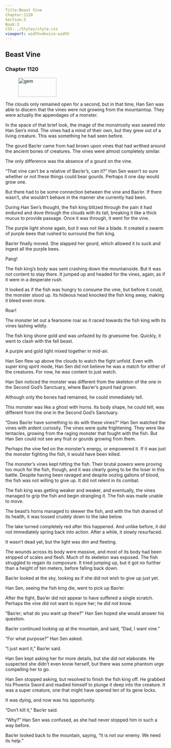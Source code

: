 ```yaml
---
Title:Beast Vine 
Chapter:1120 
Section:3 
Book:3 
CSS:../Styles/style.css 
viewport: width=device-width
---
```

  
## Beast Vine
### Chapter 1120
  
<figure>
	<img src="../Images/gem.gif" alt="gem" id="gem" width="120" height="60" />
</figure>
  

  
The clouds only remained open for a second, but in that time, Han Sen was able to discern that the vines were not growing from the mountaintop. They were actually the appendages of a monster.

In the space of that brief look, the image of the monstrosity was seared into Han Sen’s mind. The vines had a mind of their own, but they grew out of a living creature. This was something he had seen before.

The gourd Bao’er came from had brown upon vines that had writhed around the ancient bones of creatures. The vines were almost completely similar.

The only difference was the absence of a gourd on the vine.

“That vine can’t be a relative of Bao’er’s, can it?” Han Sen wasn’t so sure whether or not these things could bear gourds. Perhaps it one day would grow one.

But there had to be some connection between the vine and Bao’er. If there wasn’t, she wouldn’t behave in the manner she currently had been.

During Han Sen’s thought, the fish king blitzed through the pain it had endured and dove through the clouds with its tail, breaking it like a thick mucus to provide passage. Once it was through, it went for the vine.

The purple light shone again, but it was not like a blade. It created a swarm of purple bees that rushed to surround the fish king.

Bao’er finally moved. She slapped her gourd, which allowed it to suck and ingest all the purple bees.

Pang!

The fish king’s body was sent crashing down the mountainside. But it was not content to stay there. It jumped up and headed for the vines, again, as if it were in a desperate rush.

It looked as if the fish was hungry to consume the vine, but before it could, the monster stood up. Its hideous head knocked the fish king away, making it bleed even more.

Roar!

The monster let out a fearsome roar as it raced towards the fish king with its vines lashing wildly.

The fish king shone gold and was unfazed by its gruesome foe. Quickly, it went to clash with the fell beast.

A purple and gold light mixed together in mid-air.

Han Sen flew up above the clouds to watch the fight unfold. Even with super king spirit mode, Han Sen did not believe he was a match for either of the creatures. For now, he was content to just watch.

Han Sen noticed the monster was different from the skeleton of the one in the Second God’s Sanctuary, where Bao’er’s gourd had grown.

Although only the bones had remained, he could immediately tell.

This monster was like a ghost with horns. Its body shape, he could tell, was different from the one in the Second God’s Sanctuary.

“Does Bao’er have something to do with these vines?” Han Sen watched the vines with ardent curiosity. The vines were quite frightening. They were like tentacles, growing from the raging monster that fought with the fish. But Han Sen could not see any fruit or gourds growing from them.

Perhaps the vine fed on the monster’s energy, or empowered it. If it was just the monster fighting the fish, it would have been killed.

The monster’s vines kept hitting the fish. Their brutal powers were proving too much for the fish, though, and it was clearly going to be the loser in this battle. Despite having been ravaged and despite oozing gallons of blood, the fish was not willing to give up. It did not relent in its combat.

The fish king was getting weaker and weaker, and eventually, the vines managed to grip the fish and begin strangling it. The fish was made unable to move.

The beast’s horns managed to skewer the fish, and with the fish drained of its health, it was tossed crudely down to the lake below.

The lake turned completely red after this happened. And unlike before, it did not immediately spring back into action. After a while, it slowly resurfaced.

It wasn’t dead yet, but the light was dim and fleeting.

The wounds across its body were massive, and most of its body had been stripped of scales and flesh. Much of its skeleton was exposed. The fish struggled to regain its composure. It tried jumping up, but it got no further than a height of ten meters, before falling back down.

Bao’er looked at the sky, looking as if she did not wish to give up just yet.

Han Sen, seeing the fish king die, went to pick up Bao’er.

After the fight, Bao’er did not appear to have suffered a single scratch. Perhaps the vine did not want to injure her; he did not know.

“Bao’er; what do you want up there?” Han Sen hoped she would answer his question.

Bao’er continued looking up at the mountain, and said, “Dad, I want vine.”

“For what purpose?” Han Sen asked.

“I just want it,” Bao’er said.

Han Sen kept asking her for more details, but she did not elaborate. He suspected she didn’t even know herself, but there was some phantom urge compelling her to go.

Han Sen stopped asking, but resolved to finish the fish king off. He grabbed his Phoenix Sword and readied himself to plunge it deep into the creature. It was a super creature, one that might have opened ten of its gene locks.

It was dying, and now was his opportunity.

“Don’t kill it,” Bao’er said.

“Why?” Han Sen was confused, as she had never stopped him in such a way before.

Bao’er looked back to the mountain, saying, “It is not our enemy. We need its help.”